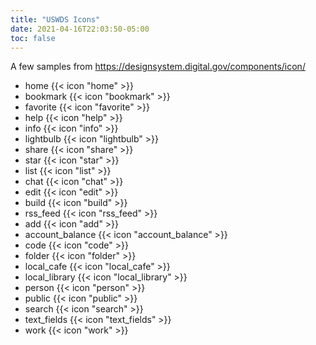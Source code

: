 ```yaml
---
title: "USWDS Icons"
date: 2021-04-16T22:03:50-05:00
toc: false
---
```


A few samples from <https://designsystem.digital.gov/components/icon/>

- home {{< icon "home" >}}
- bookmark {{< icon "bookmark" >}}
- favorite {{< icon "favorite" >}}
- help {{< icon "help" >}}
- info {{< icon "info" >}}
- lightbulb {{< icon "lightbulb" >}}
- share {{< icon "share" >}}
- star {{< icon "star" >}}
- list {{< icon "list" >}}
- chat {{< icon "chat" >}}
- edit {{< icon "edit" >}}
- build {{< icon "build" >}}
- rss_feed {{< icon "rss_feed" >}}
- add {{< icon "add" >}}
- account_balance {{< icon "account_balance" >}}
- code {{< icon "code" >}}
- folder {{< icon "folder" >}}
- local_cafe {{< icon "local_cafe" >}}
- local_library {{< icon "local_library" >}}
- person {{< icon "person" >}}
- public {{< icon "public" >}}
- search {{< icon "search" >}}
- text_fields {{< icon "text_fields" >}}
- work {{< icon "work" >}}
